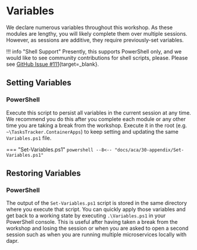 # Variables

We declare numerous variables throughout this workshop. As these modules are lengthy, you will likely complete them over multiple sessions. However, as sessions are additive, they require previously-set variables.

!!! info "Shell Support"
    Presently, this supports PowerShell only, and we would like to see community contributions for shell scripts, please. Please see [GitHub Issue #111](https://github.com/Azure/aca-dotnet-workshop/issues/111){target=_blank}.

## Setting Variables

### PowerShell

Execute this script to persist all variables in the current session at any time. We recommend you do this after you complete each module or any other time you are taking a break from the workshop. Execute it in the root (e.g. `~\TasksTracker.ContainerApps`) to keep setting and updating the same `Variables.ps1` file.

=== "Set-Variables.ps1"
    ```powershell
    --8<-- "docs/aca/30-appendix/Set-Variables.ps1"
    ```

## Restoring Variables

### PowerShell

The output of the `Set-Variables.ps1` script is stored in the same directory where you execute that script. You can quickly apply those variables and get back to a working state by executing `.\Variables.ps1` in your PowerShell console. This is useful after having taken a break from the workshop and losing the session or when you are asked to open a second session such as when you are running multiple microservices locally with dapr.
